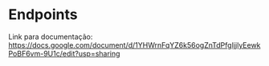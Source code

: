 # Endpoints
Link para documentação: https://docs.google.com/document/d/1YHWrnFqYZ6k56ogZnTdPfgIjjlyEewkPoBF6vm-9U1c/edit?usp=sharing
